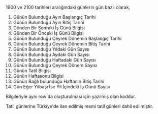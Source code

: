 1900 ve 2100 tarihleri aralığındaki günlerin gün bazlı olarak,

1. Günün Bulunduğu Ayın Başlangıç Tarihi
2. Günün Bulunduğu Ayın Bitiş Tarihi
3. Günden Bir Sonraki İş Günü Bilgisi
4. Günden Bir Önceki İş Günü Bilgisi
5. Günün Bulunduğu Çeyrek Dönemin Başlangıç Tarihi
6. Günün Bulunduğu Çeyrek Dönemin Bitiş Tarihi
7. Günün Bulunduğu Yıldaki Gün Sayısı
8. Günün Bulunduğu Aydaki Gün Sayısı
9. Günün Bulunduğu Haftadaki Gün Sayısı
10. Günün Bulunduğu Çeyrek Dönem Sayısı
11. Günün Tatil Bilgisi
12. Günün Haftasonu Bilgisi
13. Günün Bağlı bulunduğu Haftanın Bitiş Tarihi
14. Gün Eğer Yılbaşı İse Yıl İçindeki İş Günü Sayısı

Bilgileriyle aynı row'da oluşturulması için yazılmış olan koddur.

Tatil günlerine Türkiye'de ilan edilmiş resmi tatil günleri dahil edilmiştir.

